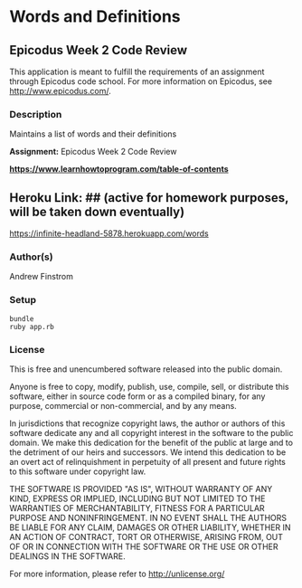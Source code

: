 # Words and Definitions #
## Epicodus Week 2 Code Review ##

This application is meant to fulfill the requirements of an assignment through Epicodus code school. For more information on Epicodus, see <http://www.epicodus.com/>.

### Description ###

Maintains a list of words and their definitions

**Assignment:** Epicodus Week 2 Code Review

**<https://www.learnhowtoprogram.com/table-of-contents>**

## Heroku Link: ## (active for homework purposes, will be taken down eventually)

https://infinite-headland-5878.herokuapp.com/words

### Author(s) ###

Andrew Finstrom

### Setup ###
```
bundle
ruby app.rb
```

### License ###
This is free and unencumbered software released into the public domain.

Anyone is free to copy, modify, publish, use, compile, sell, or
distribute this software, either in source code form or as a compiled
binary, for any purpose, commercial or non-commercial, and by any
means.

In jurisdictions that recognize copyright laws, the author or authors
of this software dedicate any and all copyright interest in the
software to the public domain. We make this dedication for the benefit
of the public at large and to the detriment of our heirs and
successors. We intend this dedication to be an overt act of
relinquishment in perpetuity of all present and future rights to this
software under copyright law.

THE SOFTWARE IS PROVIDED "AS IS", WITHOUT WARRANTY OF ANY KIND,
EXPRESS OR IMPLIED, INCLUDING BUT NOT LIMITED TO THE WARRANTIES OF
MERCHANTABILITY, FITNESS FOR A PARTICULAR PURPOSE AND NONINFRINGEMENT.
IN NO EVENT SHALL THE AUTHORS BE LIABLE FOR ANY CLAIM, DAMAGES OR
OTHER LIABILITY, WHETHER IN AN ACTION OF CONTRACT, TORT OR OTHERWISE,
ARISING FROM, OUT OF OR IN CONNECTION WITH THE SOFTWARE OR THE USE OR
OTHER DEALINGS IN THE SOFTWARE.

For more information, please refer to <http://unlicense.org/>
